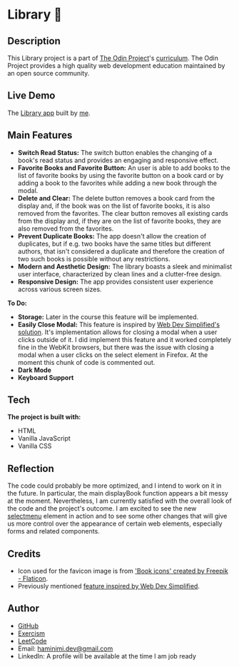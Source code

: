 # Library 📖
## Description
This Library project is a part of [The Odin Project](https://www.theodinproject.com/dashboard)'s [curriculum](https://www.theodinproject.com/lessons/node-path-javascript-library). The Odin Project provides a high quality web development education maintained by an open source community.
## Live Demo
The [Library app](https://haminimi.github.io/library/) built by [me](https://github.com/Haminimi).
## Main Features
- **Switch Read Status:** The switch button enables the changing of a book's read status and provides an engaging and responsive effect.
- **Favorite Books and Favorite Button:** An user is able to add books to the list of favorite books by using the favorite button on a book card or by adding a book to the favorites while adding a new book through the modal.
- **Delete and Clear:** The delete button removes a book card from the display and, if the book was on the list of favorite books, it is also removed from the favorites. The clear button removes all existing cards from the display and, if they are on the list of favorite books, they are also removed from the favorites.
- **Prevent Duplicate Books:** The app doesn't allow the creation of duplicates, but if e.g. two books have the same titles but different authors, that isn't considered a duplicate and therefore the creation of two such books is possible without any restrictions.
- **Modern and Aesthetic Design:** The library boasts a sleek and minimalist user interface, characterized by clean lines and a clutter-free design.
- **Responsive Design:** The app provides consistent user experience across various screen sizes.

**To Do:**
- **Storage:** Later in the course this feature will be implemented.
- **Easily Close Modal:** This feature is inspired by [Web Dev Simplified's solution](https://blog.webdevsimplified.com/2023-04/html-dialog/). It's implementation allows for closing a modal when a user clicks outside of it. I did implement this feature and it worked completely fine in the WebKit browsers, but there was the issue with closing a modal when a user clicks on the select element in Firefox. At the moment this chunk of code is commented out.
- **Dark Mode**
- **Keyboard Support**
## Tech
**The project is built with:**
- HTML
- Vanilla JavaScript
- Vanilla CSS
## Reflection
The code could probably be more optimized, and I intend to work on it in the future. In particular, the main displayBook function appears a bit messy at the moment. Nevertheless, I am currently satisfied with the overall look of the code and the project's outcome. I am excited to see the new [selectmenu](https://open-ui.org/) element in action and to see some other changes that will give us more control over the appearance of certain web elements, especially forms and related components.
## Credits
- Icon used for the favicon image is from ['Book icons' created by Freepik - Flaticon](https://www.flaticon.com/free-icons/book).
- Previously mentioned [feature inspired by Web Dev Simplified](https://blog.webdevsimplified.com/2023-04/html-dialog/).
## Author
- [GitHub](https://github.com/Haminimi)
- [Exercism](https://exercism.org/profiles/Haminimi)
- [LeetCode](https://leetcode.com/Haminimi/)
- Email: haminimi.dev@gmail.com
- LinkedIn: A profile will be available at the time I am job ready